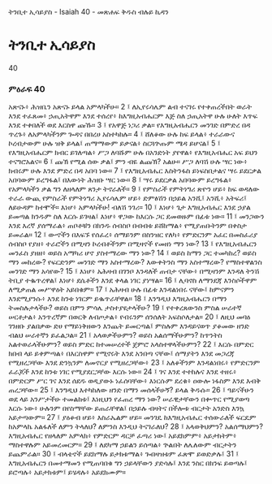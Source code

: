 ﻿
 ትንቢተ ኢሳይያስ - Isaiah 40 - መጽሐፍ ቅዱስ ብሉይ ኪዳን
# ትንቢተ ኢሳይያስ
40
### ምዕራፍ 40
አጽናኑ፥ ሕዝቤን አጽናኑ ይላል አምላካችሁ።
2 ፤ ለኢየሩሳሌም ልብ ተናገሩ የተቀጠረችበት ወራት እንደ ተፈጸመ፥ ኃጢአትዋም እንደ ተሰረየ፥ ከእግዚአብሔርም እጅ ስለ ኃጢአትዋ ሁሉ ሁለት እጥፍ እንደ ተቀበለች ወደ እርስዋ ጩኹ።
3 ፤ የአዋጅ ነጋሪ ቃል። የእግዚአብሔርን መንገድ በምድረ በዳ ጥረጉ፥ ለአምላካችንም ጐዳና በበረሀ አስተካከሉ።
4 ፤ ሸለቆው ሁሉ ከፍ ይላል፥ ተራራውና ኮረብታውም ሁሉ ዝቅ ይላል፤ ጠማማውም ይቃናል፥ ስርጓጕጡም ሜዳ ይሆናል፤
5 ፤ የእግዚአብሔርም ክብር ይገለጣል፥ ሥጋ ለባሹም ሁሉ በአንድነት ያየዋል፥ የእግዚአብሔር አፍ ይህን ተናግሮአልና።
6 ፤ ጩኽ የሚል ሰው ቃል፤ ምን ብዬ ልጩኽ? አልሁ። ሥጋ ለባሽ ሁሉ ሣር ነው፥ ክብሩም ሁሉ እንደ ምድረ በዳ አበባ ነው።
7 ፤ የእግዚአብሔር እስትንፋስ ይነፍስበታልና ሣሩ ይደርቃል አበባውም ይረግፋል፤ በእውነት ሕዝቡ ሣር ነው።
8 ፤ ሣሩ ይደርቃል አበባውም ይረግፋል፥ የአምላካችን ቃል ግን ለዘላለም ጸንታ ትኖራለች።
9 ፤ የምስራች የምትነግሪ ጽዮን ሆይ፥ ከፍ ወዳለው ተራራ ውጪ የምስራች የምትነግሪ ኢየሩሳሌም ሆይ፥ ድምፅሽን በኃይል አንሺ፤ አንሺ፥ አትፍሪ፤ ለይሁዳም ከተሞች። እነሆ፥ አምላካችሁ! ብለሽ ንገሪ።
10 ፤ እነሆ፥ ጌታ እግዚአብሔር እንደ ኃያል ይመጣል ክንዱም ስለ እርሱ ይገዛል፤ እነሆ፥ ዋጋው ከእርሱ ጋር ደመወዙም በፊቱ ነው።
11 ፤ መንጋውን እንደ እረኛ ያሰማራል፥ ጠቦቶቹን በክንዱ ሰብስቦ በብብቱ ይሸከማል፥ የሚያጠቡትንም በቀስታ ይመራል።
12 ፤ ውኆችን በእፍኙ የሰፈረ፥ ሰማይንም በስንዝር የለካ፥ የምድርንም አፈር በመስፈሪያ ሰብስቦ የያዘ፥ ተራሮችን በሚዛን ኮረብቶችንም በሚዛኖች የመዘነ ማን ነው?
13 ፤ የእግዚአብሔርን መንፈስ ያዘዘ፥ ወይስ አማካሪ ሆኖ ያስተማረው ማን ነው?
14 ፤ ወይስ ከማን ጋር ተመካከረ? ወይስ ማን መከረው? የፍርድንም መንገድ ማን አስተማረው? እውቀትንስ ማን አስተማረው? የማስተዋልንስ መንገድ ማን አሳየው?
15 ፤ እነሆ፥ አሕዛብ በገንቦ እንዳለች ጠብታ ናቸው፥ በሚዛንም እንዳለ ትንሽ ትቢያ ተቈጥረዋል፤ እነሆ፥ ደሴቶችን እንደ ቀላል ነገር ያነሣል።
16 ፤ ሊባኖስ ለማንደጃ እንስሶችዋም ለሚቃጠል መሥዋዕት አይበቁም።
17 ፤ አሕዛብ ሁሉ በፊቱ እንዳልነበሩ ናቸው፤ ከምናምን እንደሚያንሱ፥ እንደ ከንቱ ነገርም ይቈጥራቸዋል።
18 ፤ እንግዲህ እግዚአብሔርን በማን ትመስሉታላችሁ? ወይስ በምን ምሳሌ ታስተያዩታላችሁ?
19 ፤ የተቀረጸውንስ ምስል ሠራተኛ ሠርቶታል፥ አንጥረኛም በወርቅ ለብጦታል፥ የብሩንም ሰንሰለት አፍስሶለታል።
20 ፤ ለዚህ መባዕ ገንዘቡ ያልበቃው ድሀ የማይነቅዘውን እንጨት ይመርጣል፤ ምስሉም እንዳይናወጥ ያቆመው ዘንድ ብልህ ሠራተኛን ይፈልጋል።
21 ፤ አላወቃችሁምን? ወይስ አልሰማችሁምን? ከጥንትስ አልተወራላችሁምን? ወይስ ምድር ከተመሠረተች ጀምሮ አላስተዋላችሁምን?
22 ፤ እርሱ በምድር ክበብ ላይ ይቀምጣል፥ በእርስዋም የሚኖሩት እንደ አንበጣ ናቸው፤ ሰማያትን እንደ መጋረጃ የሚዘረጋቸው እንደ ድንኳንም ለመኖርያ የሚዘረጋቸው፥
23 ፤ አለቆችንም እንዳልነበሩ፥ የምድርንም ፈራጆች እንደ ከንቱ ነገር የሚያደርጋቸው እርሱ ነው።
24 ፤ ገና እንደ ተተከሉና እንደ ተዘሩ፥ በምድርም ሥር ገና እንደ ሰደዱ ወዲያውኑ ነፈሰባቸው፥ እነርሱም ደረቁ፥ ዐውሎ ነፋስም እንደ እብቅ ጠረጋቸው።
25 ፤ እንግዲህ እተካከለው ዘንድ በማን መሰላችሁኝ? ይላል ቅዱሱ።
26 ፤ ዓይናችሁን ወደ ላይ አንሥታችሁ ተመልከቱ፤ እነዚህን የፈጠረ ማን ነው? ሠራዊታቸውን በቍጥር የሚያወጣ እርሱ ነው፥ ሁሉንም በየስማቸው ይጠራቸዋል፤ በኃይሉ ብዛትና በችሎቱ ብርታት አንድስ እንኳ አይታጣውም።
27 ፤ ያዕቆብ ሆይ፥ እስራኤልም ሆይ። መንገዴ ከእግዚአብሔር ተሰውራለች ፍርዴም ከአምላኬ አልፋለች ለምን ትላለህ? ለምንስ እንዲህ ትናገራለህ?
28 ፤ አላወቅህምን? አልሰማህምን? እግዚአብሔር የዘላለም አምላክ፥ የምድርም ዳርቻ ፈጣሪ ነው፤ አይደክምም፥ አይታክትም፥ ማስተዋሉም አይመረመርም።
29 ፤ ለደካማ ኃይልን ይሰጣል፥ ጕልበት ለሌለውም ብርታትን ይጨምራል።
30 ፤ ብላቴኖች ይደክማሉ ይታክቱማል፥ ጐበዛዝቱም ፈጽሞ ይወድቃሉ፤
31 ፤ እግዚአብሔርን በመተማመን የሚጠባበቁ ግን ኃይላቸውን ያድሳሉ፤ እንደ ንስር በክንፍ ይወጣሉ፤ ይሮጣሉ፥ አይታክቱም፤ ይሄዳሉ፥ አይደክሙም። 
